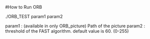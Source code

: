 #How to Run ORB

./ORB_TEST param1 param2

param1 : (available in only ORB_picture) Path of the picture
param2 : threshold of the FAST algorithm. default value is 60. (0-255)
